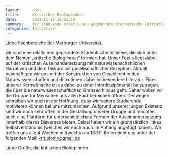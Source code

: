 ```yaml
---
layout:     post
title:      Kritischen Biolog:innen
date:       2021-11-10 16:21:29
summary:    wir sind eine relativ neu gegründete Studentische Initiative, die sich unter dem Namen „kritische Biolog:innen“ formiert hat.
categories: Initiative
---
```


Liebe Fachbereiche der Marburger Universität,

wir sind eine relativ neu gegründete Studentische Initiative, die sich unter dem Namen „kritische Biolog:innen“ formiert hat. Unser Fokus liegt dabei auf der kritischen Auseinandersetzung mit naturwissenschaftlichen Narrativen und dem Diskurs mit gesellschaftlicher Rezeption. Aktuell beschäftigen wir uns mit der Konstruktion von Geschlecht in den Naturwissenschaften und diskutieren dabei insbesondere Literatur. Eines unserer Kernwünsche ist es dabei zu einer Interdisziplinarität beizutragen, die über die naturwissenschaftlichen Grenzen hinaus geht. Daher wollen wir die Gruppe für Menschen aus allen Fachbereichen öffnen. Deswegen schreiben wir euch in der Hoffnung, dass wir weitere Studierende motivieren können bei uns mitzumachen. Aufgrund unserer jungen Existenz sind wir noch sehr offen in der Gestaltung unserer Gruppe und möchten auch eine Plattform für unterschiedlichste Formen der Auseinandersetzung innerhalb dieses Diskurses bieten. Dabei haben wir ein grundsätzlich linkes Selbstverständnis (welches wir euch auch im Anhang angefügt haben). Wir treffen uns alle 4 Wochen mittwochs um 18:30. 
Ihr erreicht uns unter der folgenden Mail: krit.biomr@gmail.de

Liebe Grüße,
die kritischen Biolog:innen